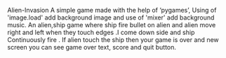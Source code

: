 Alien-Invasion
A simple game made with the help of ‘pygames’,  Using of 'image.load' add background image and use of 'mixer' add background music. An alien,ship game where ship fire bullet on alien and alien move right and left when they touch edges .I come down side  and ship Continuously fire . If alien touch the ship then your  game is over and new screen you can see game over text, score and quit button.
